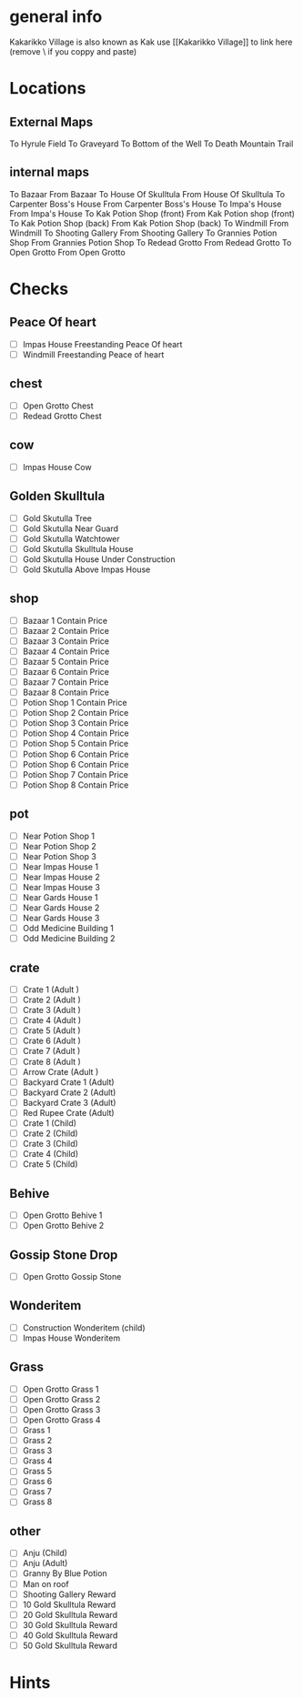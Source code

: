 # general info 
Kakarikko Village is also known as Kak use \[\[Kakarikko Village]] to link here (remove \\ if you coppy and paste)
# Locations
## External Maps
To Hyrule Field
To Graveyard
To Bottom of the Well
To Death Mountain Trail
## internal maps
To Bazaar
From Bazaar
To House Of Skulltula
From House Of Skulltula
To Carpenter Boss's House
From Carpenter Boss's House
To Impa's House
From Impa's House
To Kak Potion Shop (front)
From Kak Potion shop (front)
To Kak Potion Shop (back)
From Kak Potion Shop (back)
To Windmill 
From Windmill
To Shooting Gallery
From Shooting Gallery
To Grannies Potion Shop
From Grannies Potion Shop
To Redead Grotto
From Redead Grotto
To Open Grotto
From Open Grotto
# Checks
## Peace Of heart
- [ ] Impas House Freestanding Peace Of heart
- [ ] Windmill Freestanding Peace of heart
## chest
- [ ] Open Grotto Chest
- [ ] Redead Grotto Chest
## cow
- [ ] Impas House Cow
## Golden Skulltula
- [ ] Gold Skutulla Tree
- [ ] Gold Skutulla Near Guard
- [ ] Gold Skutulla Watchtower
- [ ] Gold Skutulla Skulltula House
- [ ] Gold Skutulla House Under Construction
- [ ] Gold Skutulla Above Impas House
## shop
- [ ] Bazaar 1 Contain   Price
- [ ] Bazaar 2 Contain   Price
- [ ] Bazaar 3 Contain   Price
- [ ] Bazaar 4 Contain   Price
- [ ] Bazaar 5 Contain   Price
- [ ] Bazaar 6 Contain   Price
- [ ] Bazaar 7 Contain   Price
- [ ] Bazaar 8 Contain   Price
- [ ] Potion Shop 1 Contain   Price
- [ ] Potion Shop 2 Contain   Price
- [ ] Potion Shop 3 Contain   Price
- [ ] Potion Shop 4 Contain   Price
- [ ] Potion Shop 5 Contain   Price
- [ ] Potion Shop 6 Contain   Price
- [ ] Potion Shop 6 Contain   Price
- [ ] Potion Shop 7 Contain   Price
- [ ] Potion Shop 8 Contain   Price
## pot
- [ ] Near Potion Shop 1
- [ ] Near Potion Shop 2
- [ ] Near Potion Shop 3
- [ ] Near Impas House 1
- [ ] Near Impas House 2
- [ ] Near Impas House 3
- [ ] Near Gards House 1
- [ ] Near Gards House 2
- [ ] Near Gards House 3
- [ ] Odd Medicine Building 1
- [ ] Odd Medicine Building 2
## crate
- [ ] Crate  1 (Adult )
- [ ] Crate  2 (Adult )
- [ ] Crate  3 (Adult )
- [ ] Crate  4 (Adult )
- [ ] Crate  5 (Adult )
- [ ] Crate  6 (Adult )
- [ ] Crate  7 (Adult )
- [ ] Crate  8 (Adult )
- [ ] Arrow Crate  (Adult )
- [ ] Backyard Crate 1 (Adult)
- [ ] Backyard Crate 2 (Adult)
- [ ] Backyard Crate 3 (Adult)
- [ ] Red Rupee Crate  (Adult)
- [ ] Crate 1 (Child)
- [ ] Crate 2 (Child)
- [ ] Crate 3 (Child)
- [ ] Crate 4 (Child)
- [ ] Crate 5 (Child)
## Behive
- [ ] Open Grotto Behive 1
- [ ] Open Grotto Behive 2
## Gossip Stone Drop
- [ ] Open Grotto Gossip Stone
## Wonderitem
- [ ] Construction Wonderitem (child)
- [ ] Impas House Wonderitem
## Grass
- [ ] Open Grotto Grass 1
- [ ] Open Grotto Grass 2
- [ ] Open Grotto Grass 3
- [ ] Open Grotto Grass 4
- [ ] Grass 1
- [ ] Grass 2
- [ ] Grass 3
- [ ] Grass 4
- [ ] Grass 5
- [ ] Grass 6
- [ ] Grass 7
- [ ] Grass 8
## other
- [ ] Anju (Child)
- [ ] Anju (Adult)
- [ ] Granny By Blue Potion
- [ ] Man on roof
- [ ] Shooting Gallery Reward
- [ ] 10 Gold Skulltula Reward
- [ ] 20 Gold Skulltula Reward
- [ ] 30 Gold Skulltula Reward
- [ ] 40 Gold Skulltula Reward
- [ ] 50 Gold Skulltula Reward
# Hints